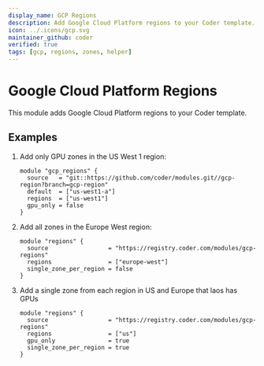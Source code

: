 ```yaml
---
display_name: GCP Regions
description: Add Google Cloud Platform regions to your Coder template.
icon: ../.icons/gcp.svg
maintainer_github: coder
verified: true
tags: [gcp, regions, zones, helper]
---
```

# Google Cloud Platform Regions

This module adds Google Cloud Platform regions to your Coder template.

## Examples

1. Add only GPU zones in the US West 1 region:

    ```hcl
    module "gcp_regions" {
      source   = "git::https://github.com/coder/modules.git//gcp-region?branch=gcp-region"
      default  = ["us-west1-a"]
      regions  = ["us-west1"]
      gpu_only = false
    }
    ```

2. Add all zones in the Europe West region:

    ```hcl
    module "regions" {
      source                 = "https://registry.coder.com/modules/gcp-regions"
      regions                = ["europe-west"]
      single_zone_per_region = false
    }
    ```

3. Add a single zone from each region in US and Europe that laos has GPUs

    ```hcl
    module "regions" {
      source                 = "https://registry.coder.com/modules/gcp-regions"
      regions                = ["us"]
      gpu_only               = true
      single_zone_per_region = true
    }
    ```
